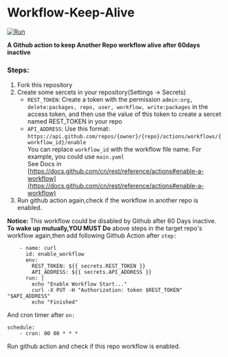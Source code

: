 # Workflow-Keep-Alive
[![Run](https://github.com/zhzhzhy/Workflow-Keep-Alive/actions/workflows/main.yml/badge.svg)](https://github.com/zhzhzhy/Workflow-Keep-Alive/actions/workflows/main.yml)<br>

**A Github action to keep Another Repo workflow alive after 60days inactive**<br>

### Steps:

1. Fork this repository
2. Create some sercets in your repository(Settings -> Secrets)
	- `REST_TOKEN`: Create a token with the permission ```admin:org, delete:packages, repo, user, workflow, write:packages``` in the access token, and then use the value of this token to create a sercet named REST_TOKEN in your repo
	- `API_ADDRESS`: Use this format:
```https://api.github.com/repos/{owner}/{repo}/actions/workflows/{workflow_id}/enable```<br>
You can replace `workflow_id` with the workflow file name. For example, you could use `main.yaml`<br>
See Docs in [https://docs.github.com/cn/rest/reference/actions#enable-a-workflow](https://docs.github.com/cn/rest/reference/actions#enable-a-workflow)
3. Run github action again,check if the workflow in another repo is enabled.

**Notice:** This workflow could be disabled by Github after 60 Days inactive.
**To wake up mutually,YOU MUST Do** above steps in the target repo's workflow again,then add following Github Action after `step:`<br>
```
    - name: curl
      id: enable_workflow
      env:
        REST_TOKEN: ${{ secrets.REST_TOKEN }}
        API_ADDRESS: ${{ secrets.API_ADDRESS }}
      run: |
        echo "Enable Workflow Start..."
        curl -X PUT -H "Authorization: token $REST_TOKEN" "$API_ADDRESS"
        echo "Finished"
```
And cron timer after `on:`<br>
```
schedule:
    - cron: 00 00 * * *
```
Run github action and check if this repo workflow is enabled.


